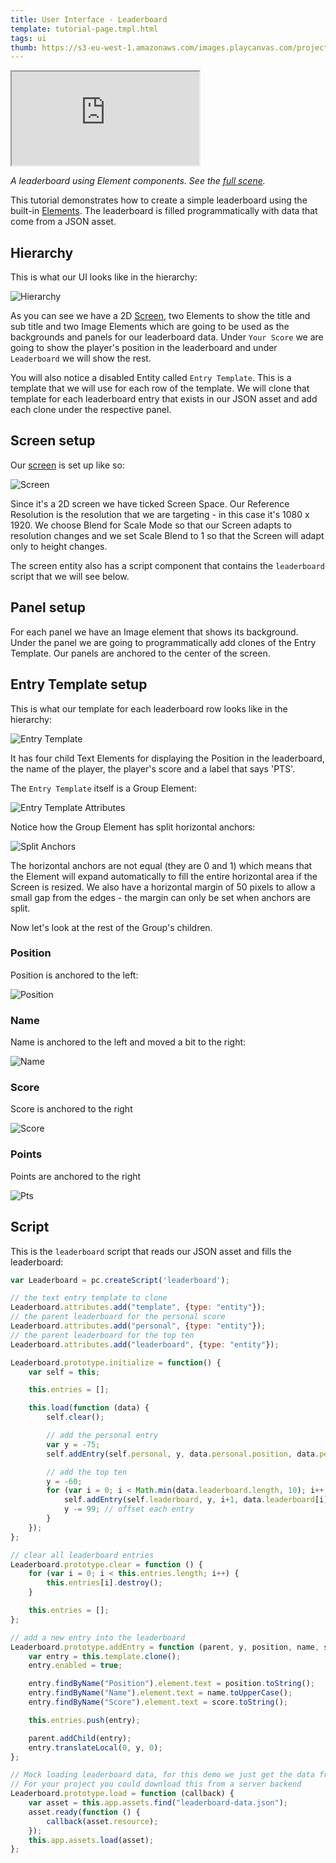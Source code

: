 ```yaml
---
title: User Interface - Leaderboard
template: tutorial-page.tmpl.html
tags: ui
thumb: https://s3-eu-west-1.amazonaws.com/images.playcanvas.com/projects/12/501980/2D16F7-image-75.jpg
---
```


<iframe src="https://playcanv.as/p/nbMbtAGH/"></iframe>

*A leaderboard using Element components. See the [full scene][1].*

This tutorial demonstrates how to create a simple leaderboard using the built-in [Elements][2]. The leaderboard is filled programmatically with data that come from a JSON asset.

## Hierarchy

This is what our UI looks like in the hierarchy:

![Hierarchy][4]

As you can see we have a 2D [Screen][3], two Elements to show the title and sub title and two Image Elements which are going to be used as the backgrounds and panels for our leaderboard data. Under `Your Score` we are going to show the player's position in the leaderboard and under `Leaderboard` we will show the rest.

You will also notice a disabled Entity called `Entry Template`. This is a template that we will use for each row of the template. We will clone that template for each leaderboard entry that exists in our JSON asset and add each clone under the respective panel.

## Screen setup

Our [screen][3] is set up like so:

![Screen][5]

Since it's a 2D screen we have ticked Screen Space. Our Reference Resolution is the resolution that we are targeting - in this case it's 1080 x 1920. We choose Blend for Scale Mode so that our Screen adapts to resolution changes and we set Scale Blend to 1 so that the Screen will adapt only to height changes.

The screen entity also has a script component that contains the `leaderboard` script that we will see below.

## Panel setup

For each panel we have an Image element that shows its background. Under the panel we are going to programmatically add clones of the Entry Template. Our panels are anchored to the center of the screen.

## Entry Template setup

This is what our template for each leaderboard row looks like in the hierarchy:

![Entry Template][6]

It has four child Text Elements for displaying the Position in the leaderboard, the name of the player, the player's score and a label that says 'PTS'.

The `Entry Template` itself is a Group Element:

![Entry Template Attributes][7]

Notice how the Group Element has split horizontal anchors:

![Split Anchors][8]

The horizontal anchors are not equal (they are 0 and 1) which means that the Element will expand automatically to fill the entire horizontal area if the Screen is resized. We also have a horizontal margin of 50 pixels to allow a small gap from the edges - the margin can only be set when anchors are split.

Now let's look at the rest of the Group's children.

### Position

Position is anchored to the left:

![Position][9]

### Name

Name is anchored to the left and moved a bit to the right:

![Name][10]

### Score

Score is anchored to the right

![Score][11]

### Points

Points are anchored to the right

![Pts][12]

## Script

This is the `leaderboard` script that reads our JSON asset and fills the leaderboard:

```javascript
var Leaderboard = pc.createScript('leaderboard');

// the text entry template to clone
Leaderboard.attributes.add("template", {type: "entity"});
// the parent leaderboard for the personal score
Leaderboard.attributes.add("personal", {type: "entity"});
// the parent leaderboard for the top ten
Leaderboard.attributes.add("leaderboard", {type: "entity"});

Leaderboard.prototype.initialize = function() {
    var self = this;

    this.entries = [];

    this.load(function (data) {
        self.clear();

        // add the personal entry
        var y = -75;
        self.addEntry(self.personal, y, data.personal.position, data.personal.name, data.personal.score);

        // add the top ten
        y = -60;
        for (var i = 0; i < Math.min(data.leaderboard.length, 10); i++) {
            self.addEntry(self.leaderboard, y, i+1, data.leaderboard[i].name, data.leaderboard[i].score);
            y -= 99; // offset each entry
        }
    });
};

// clear all leaderboard entries
Leaderboard.prototype.clear = function () {
    for (var i = 0; i < this.entries.length; i++) {
        this.entries[i].destroy();
    }

    this.entries = [];
};

// add a new entry into the leaderboard
Leaderboard.prototype.addEntry = function (parent, y, position, name, score) {
    var entry = this.template.clone();
    entry.enabled = true;

    entry.findByName("Position").element.text = position.toString();
    entry.findByName("Name").element.text = name.toUpperCase();
    entry.findByName("Score").element.text = score.toString();

    this.entries.push(entry);

    parent.addChild(entry);
    entry.translateLocal(0, y, 0);
};

// Mock loading leaderboard data, for this demo we just get the data from a JSON file in the project
// For your project you could download this from a server backend
Leaderboard.prototype.load = function (callback) {
    var asset = this.app.assets.find("leaderboard-data.json");
    asset.ready(function () {
        callback(asset.resource);
    });
    this.app.assets.load(asset);
};
```

[1]: https://playcanvas.com/editor/scene/547907
[2]: /user-manual/user-interface/elements/
[3]: /user-manual/user-interface/screens/
[4]: /images/tutorials/ui/leaderboard/hierarchy.png
[5]: /images/tutorials/ui/leaderboard/screen.png
[6]: /images/tutorials/ui/leaderboard/template.png
[7]: /images/tutorials/ui/leaderboard/group.png
[8]: /images/tutorials/ui/leaderboard/split-anchors.png
[9]: /images/tutorials/ui/leaderboard/position.png
[10]: /images/tutorials/ui/leaderboard/name.png
[11]: /images/tutorials/ui/leaderboard/score.png
[12]: /images/tutorials/ui/leaderboard/pts.png

